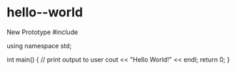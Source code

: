 # hello--world
New Prototype
#include <iostream>
 
using namespace std;
 
int main()
{
  // print output to user
  cout << "Hello World!" << endl;
  return 0;
}
